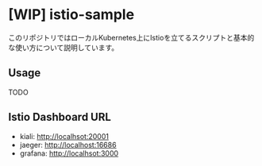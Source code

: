 # [WIP] istio-sample

このリポジトリではローカルKubernetes上にIstioを立てるスクリプトと基本的な使い方について説明しています。

## Usage

TODO

## Istio Dashboard URL

- kiali: [http://localhsot:20001](http://localhsot:20001)
- jaeger: [http://localhost:16686](http://localhsot:16686)
- grafana: [http://localhsot:3000](http://localhsot:3000)
